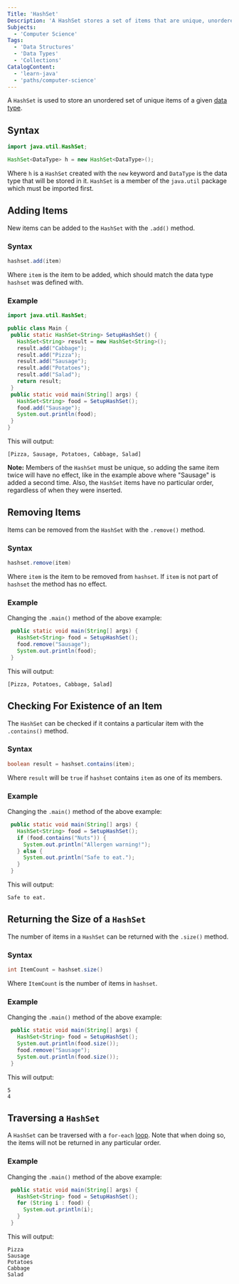 ```yaml
---
Title: 'HashSet'
Description: 'A HashSet stores a set of items that are unique, unordered, and of a given data type.'
Subjects:
  - 'Computer Science'
Tags:
  - 'Data Structures'
  - 'Data Types'
  - 'Collections'
CatalogContent:
  - 'learn-java'
  - 'paths/computer-science'
---
```


A `HashSet` is used to store an unordered set of unique items of a given [data type](https://www.codecademy.com/resources/docs/java/data-types).

## Syntax

```java
import java.util.HashSet;

HashSet<DataType> h = new HashSet<DataType>();
```

Where `h` is a `HashSet` created with the `new` keyword and `DataType` is the data type that will be stored in it. `HashSet` is a member of the `java.util` package which must be imported first.

## Adding Items

New items can be added to the `HashSet` with the `.add()` method.

### Syntax

```java
hashset.add(item)
```

Where `item` is the item to be added, which should match the data type `hashset` was defined with.

### Example

```java
import java.util.HashSet;

public class Main {
 public static HashSet<String> SetupHashSet() {
   HashSet<String> result = new HashSet<String>();
   result.add("Cabbage");
   result.add("Pizza");
   result.add("Sausage");
   result.add("Potatoes");
   result.add("Salad");
   return result;
 }
 public static void main(String[] args) {
   HashSet<String> food = SetupHashSet();
   food.add("Sausage");
   System.out.println(food);
 }
}
```

This will output:

```shell
[Pizza, Sausage, Potatoes, Cabbage, Salad]
```

**Note:** Members of the `HashSet` must be unique, so adding the same item twice will have no effect, like in the example above where "Sausage" is added a second time. Also, the `HashSet` items have no particular order, regardless of when they were inserted.

## Removing Items

Items can be removed from the `HashSet` with the `.remove()` method.

### Syntax

```java
hashset.remove(item)
```

Where `item` is the item to be removed from `hashset`. If `item` is not part of `hashset` the method has no effect.

### Example

Changing the `.main()` method of the above example:

```java
 public static void main(String[] args) {
   HashSet<String> food = SetupHashSet();
   food.remove("Sausage");
   System.out.println(food);
 }
```

This will output:

```shell
[Pizza, Potatoes, Cabbage, Salad]
```

## Checking For Existence of an Item

The `HashSet` can be checked if it contains a particular item with the `.contains()` method.

### Syntax

```java
boolean result = hashset.contains(item);
```

Where `result` will be `true` if `hashset` contains `item` as one of its members.

### Example

Changing the `.main()` method of the above example:

```java
 public static void main(String[] args) {
   HashSet<String> food = SetupHashSet();
   if (food.contains("Nuts")) {
     System.out.println("Allergen warning!");
   } else {
     System.out.println("Safe to eat.");
   }
 }
```

This will output:

```shell
Safe to eat.
```

## Returning the Size of a `HashSet`

The number of items in a `HashSet` can be returned with the `.size()` method.

### Syntax

```java
int ItemCount = hashset.size()
```

Where `ItemCount` is the number of items in `hashset`.

### Example

Changing the `.main()` method of the above example:

```java
 public static void main(String[] args) {
   HashSet<String> food = SetupHashSet();
   System.out.println(food.size());
   food.remove("Sausage");
   System.out.println(food.size());
 }
```

This will output:

```shell
5
4
```

## Traversing a `HashSet`

A `HashSet` can be traversed with a `for-each` [loop](https://www.codecademy.com/resources/docs/java/loops). Note that when doing so, the items will not be returned in any particular order.

### Example

Changing the `.main()` method of the above example:

```java
 public static void main(String[] args) {
   HashSet<String> food = SetupHashSet();
   for (String i : food) {
     System.out.println(i);
   }
 }
```

This will output:

```shell
Pizza
Sausage
Potatoes
Cabbage
Salad
```
